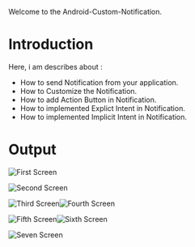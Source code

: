 Welcome to the Android-Custom-Notification.

# Introduction

Here, i am describes about :

* How to send Notification from your application.
* How to Customize the Notification.
* How to add Action Button in Notification.
* How to implemented Explict Intent in Notification.
* How to implemented Implicit Intent in Notification.

# Output

![First Screen](https://github.com/Priyanka-Mohanty/Android-Custom-Notification/blob/master/Images/Screenshot_20160630-114831.png)

![Second Screen ](https://github.com/Priyanka-Mohanty/Android-Custom-Notification/blob/master/Images/Screenshot_20160630-114936.png)

![Third Screen](https://github.com/Priyanka-Mohanty/Android-Custom-Notification/blob/master/Images/Screenshot_20160630-114849.png)![Fourth Screen](https://github.com/Priyanka-Mohanty/Android-Custom-Notification/blob/master/Images/Screenshot_20160630-114908.png)

![Fifth Screen](https://github.com/Priyanka-Mohanty/Android-Custom-Notification/blob/master/Images/Screenshot_20160630-114944.png)![Sixth Screen](https://github.com/Priyanka-Mohanty/Android-Custom-Notification/blob/master/Images/Screenshot_20160630-115003.png)

![Seven Screen](https://github.com/Priyanka-Mohanty/Android-Custom-Notification/blob/master/Images/Screenshot_20160630-115008.png)


